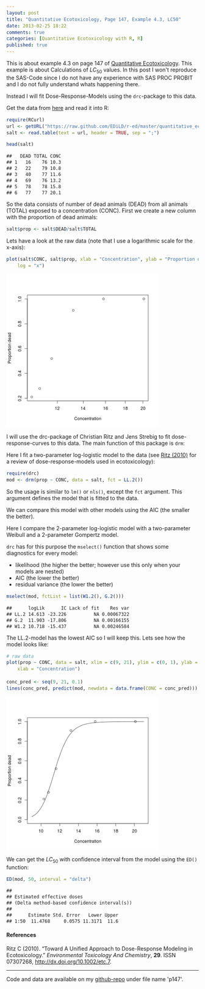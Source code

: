 ```yaml
---
layout: post
title: "Quantitative Ecotoxicology, Page 147, Example 4.3, LC50"
date: 2013-02-25 18:22
comments: true
categories: [Quantitative Ecotoxicology with R, R]
published: true
---
```






This is about example 4.3 on page 147 of [Quantitative Ecotoxicology](http://www.crcpress.com/product/isbn/9781439835647). This example is about Calculations of $LC_{50}$ values.
In this post I won't reproduce the SAS-Code since I do not have any experience with SAS PROC PROBIT and I do not fully understand whats happening there.

Instead I will fit Dose-Response-Models using the `drc`-package to this data.


Get the data from [here](https://raw.github.com/EDiLD/r-ed/master/quantitative_ecotoxicology/data/p147.csv) and read it into R:


```r
require(RCurl)
url <- getURL("https://raw.github.com/EDiLD/r-ed/master/quantitative_ecotoxicology/data/p147.csv")
salt <- read.table(text = url, header = TRUE, sep = ";")
```


```r
head(salt)
```

```
##   DEAD TOTAL CONC
## 1   16    76 10.3
## 2   22    79 10.8
## 3   40    77 11.6
## 4   69    76 13.2
## 5   78    78 15.8
## 6   77    77 20.1
```


So the data consists of number of dead animals (DEAD) from all animals (TOTAL) exposed to a concentration (CONC).
First we create a new column with the proportion of dead animals:


```r
salt$prop <- salt$DEAD/salt$TOTAL
```


Lets have a look at the raw data (note that I use a logarithmic scale for the x-axis):

```r
plot(salt$CONC, salt$prop, xlab = "Concentration", ylab = "Proportion dead", 
    log = "x")
```

<img src="figure/p147_plot_raw.png" title="plot of chunk p147_plot_raw" alt="plot of chunk p147_plot_raw" width="400px" />



I will use the drc-package of Christian Ritz and Jens Strebig to fit dose-response-curves to this data. The main function of this package is `drm`:


Here I fit a two-parameter log-logistic model to the data (see <a href="http://dx.doi.org/10.1002/etc.7">Ritz (2010)</a> for a review of dose-response-models used in ecotoxicology):

```r
require(drc)
mod <- drm(prop ~ CONC, data = salt, fct = LL.2())
```


So the usage is similar to `lm()` or `nls()`, except the `fct` argument. This argument defines the model that is fitted to the data.

We can compare this model with other models using the AIC (the smaller the better). 

Here I compare the 2-parameter log-logistic model with a two-parameter Weibull and a 2-parameter Gompertz model. 

`drc` has for this purpose the `mselect()` function that shows some diagnostics for every model:

* likelihood (the higher the better; however use this only when your models are nested)
* AIC (the lower the better)
* residual variance (the lower the better)


```r
mselect(mod, fctList = list(W1.2(), G.2()))
```

```
##      logLik      IC Lack of fit    Res var
## LL.2 14.613 -23.226          NA 0.00067322
## G.2  11.903 -17.806          NA 0.00166155
## W1.2 10.718 -15.437          NA 0.00246584
```


The LL.2-model has the lowest AIC so I will keep this. 
Lets see how the model looks like:

```r
# raw data
plot(prop ~ CONC, data = salt, xlim = c(9, 21), ylim = c(0, 1), ylab = "Proportion dead", 
    xlab = "Concentration")

conc_pred <- seq(9, 21, 0.1)
lines(conc_pred, predict(mod, newdata = data.frame(CONC = conc_pred)))
```

<img src="figure/p147_plot_mod.png" title="plot of chunk p147_plot_mod" alt="plot of chunk p147_plot_mod" width="400px" />


We can get the $LC_{50}$ with confidence interval from the model using the `ED()` function:

```r
ED(mod, 50, interval = "delta")
```

```
## 
## Estimated effective doses
## (Delta method-based confidence interval(s))
## 
##      Estimate Std. Error   Lower Upper
## 1:50  11.4768     0.0575 11.3171  11.6
```



#### References

<p>Ritz C (2010).
&ldquo;Toward A Unified Approach to Dose-Response Modeling in Ecotoxicology.&rdquo;
<EM>Environmental Toxicology And Chemistry</EM>, <B>29</B>.
ISSN 07307268, <a href="http://dx.doi.org/10.1002/etc.7">http://dx.doi.org/10.1002/etc.7</a>.


-----------------------------------
Code and data are available on my [github-repo](https://github.com/EDiLD/r-ed/tree/master/quantitative_ecotoxicology) under file name 'p147'.
